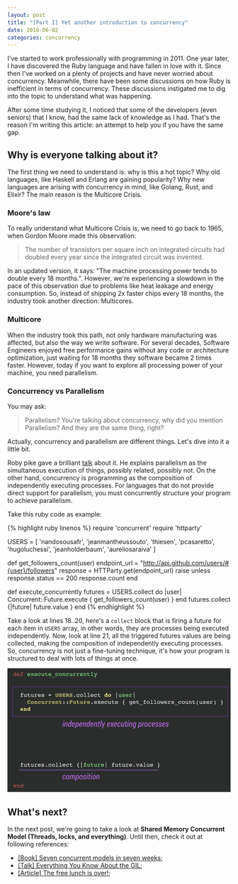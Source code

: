 ```yaml
---
layout: post
title: "[Part I] Yet another introduction to concurrency"
date: 2016-06-02
categories: concurrency
---
```


I've started to work professionally with programming in 2011. One year later, I
have discovered the Ruby language and have fallen in love with it. Since then
I've worked on a plenty of projects and have never worried about concurrency.
Meanwhile, there have been some discussions on how Ruby is inefficient
in terms of concurrency. These discussions instigated me to dig into the topic to
understand what was happening.

After some time studying it, I noticed that some of the developers (even
seniors) that I know, had the same lack of knowledge as I had. That's the
reason I'm writing this article: an attempt to help you if you have the same
gap.

## Why is everyone talking about it?

The first thing we need to understand is: why is this a hot topic? Why old
languages, like Haskell and Erlang are gaining popularity? Why new languages
are arising with concurrency in mind, like Golang, Rust, and Elixir? The main
reason is the Multicore Crisis.

### Moore's law

To really understand what Multicore Crisis is, we need to go back to 1965, when
Gordon Moore made this observation:

>  The number of transistors per square inch on integrated circuits had doubled
>  every year since the integrated circuit was invented.

In an updated version, it says: "The machine processing power tends to double
every 18 months.". However, we're experiencing a slowdown in the pace of this
observation due to problems like heat leakage and energy consumption. So,
instead of shipping 2x faster chips every 18 months, the industry took another
direction: Multicores.

### Multicore

When the industry took this path, not only hardware manufacturing was affected,
but also the way we write software. For several decades, Software Engineers
enjoyed free performance gains without any code or architecture optimization,
just waiting for 18 months they software became 2 times faster. However, today
if you want to explore all processing power of your machine, you need
parallelism.

### Concurrency vs Parallelism

You may ask:

> Parallelism? You're talking about concurrency, why did you mention
> Parallelism? And they are the same thing, right?

Actually, concurrency and parallelism are different things. Let's dive into it
a little bit.

Roby pike gave a brilliant
[talk](https://www.youtube.com/watch?v=cN_DpYBzKso) about it.  He explains
parallelism as the simultaneous execution of things, possibly related, possibly
not. On the other hand, concurrency is programming as the composition of
independently executing processes. For languages that do not provide direct
support for parallelism, you must concurrently structure your program to
achieve parallelism.

Take this ruby code as example:

{% highlight ruby linenos %}
require 'concurrent'
require 'httparty'

USERS = [
           'nandosousafr', 'jeanmantheussouto',
           'thiesen', 'pcasaretto', 'hugoluchessi',
           'jeanholderbaum', 'aureliosaraiva'
        ]

def get_followers_count(user)
  endpoint_url = "http://api.github.com/users/#{user}/followers"
  response = HTTParty.get(endpoint_url)
  raise unless response.status == 200
  response.count
end

def execute_concurrently
  futures = USERS.collect do |user|
    Concurrent::Future.execute { get_followers_count(user) }
  end
  futures.collect {|future| future.value }
end
{% endhighlight %}

Take a look at lines 18..20, here's a `collect` block that is firing a
future for each item in `USERS` array, in other words, they are processes being
executed independently. Now, look at line 21, all the triggered
futures values are being collected, making the composition of independently
executing processes. So, concurrency is not just a fine-tuning technique, it's
how your program is structured to deal with lots of things at once.


![Concurrent code example](/assets/post_1_example_1.jpg)

## What's next?

In the next post, we're going to take a look at __Shared Memory Concurrent
Model (Threads, locks, and everything)__. Until then, check it out at following references:

- [[Book] Seven concurrent models in seven weeks](https://pragprog.com/book/pb7con/seven-concurrency-models-in-seven-weeks);
- [[Talk] Everything You Know About the GIL](https://www.youtube.com/watch?v=dP4U1yI1WZ0);
- [[Article] The free lunch is over!](www.gotw.ca/publications/concurrency-ddj.htm);
